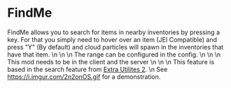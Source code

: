 # FindMe
FindMe allows you to search for items in nearby inventories by pressing a key. For that you simply need to hover over an item (JEI Compatible) and press "Y" (By default) and cloud particles will spawn in the inventories that have that item.
\n
\n
\n
The range can be configured in the config.
\n
\n
\n
This mod needs to be in the client and the server
\n
\n
\n
This feature is based in the search feature from [Extra Utilites 2](https://minecraft.curseforge.com/projects/extra-utilities).
\n
See https://i.imgur.com/2n2onOS.gif for a demonstration.

